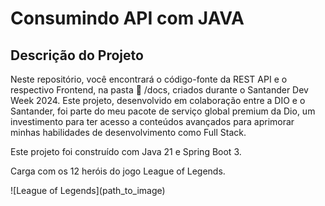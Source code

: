 <h1> Consumindo API com JAVA </h1>

## Descrição do Projeto

<p> Neste repositório, você encontrará o código-fonte da REST API e o respectivo Frontend, na pasta 📁 /docs, criados durante o Santander Dev Week 2024. Este projeto, desenvolvido em colaboração entre a DIO e o Santander, foi parte do meu pacote de serviço global premium da Dio, um investimento para ter acesso a conteúdos avançados para aprimorar minhas habilidades de desenvolvimento como Full Stack. </p>
<p> Este projeto foi construído com Java 21 e Spring Boot 3.</p>
<p> Carga com os 12 heróis do jogo League of Legends.</p>
![League of Legends](path_to_image)



